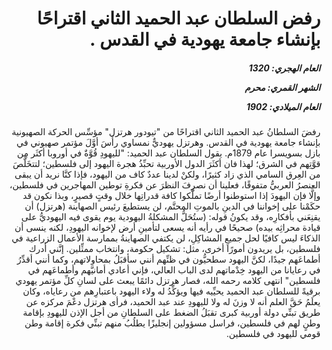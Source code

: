 <h1 dir="rtl">رفض السلطان عبد الحميد الثاني اقتراحًا بإنشاء جامعة يهودية في القدس .</h1>

<h5 dir="rtl">العام الهجري:  1320

الشهر القمري: محرم

العام الميلادي: 1902</h5>

<p dir="rtl">رفضَ السلطانُ عبد الحميد الثاني اقتراحًا من "تيودور هرتزل" مؤسِّس الحركة الصهيونية بإنشاء جامعة يهودية في القدس. وهرتزل يهوديٌّ نمساوي رأَسَ أوَّلَ مؤتمر صهيوني في بازل بسويسرا عام 1879م. يقول السلطان عبد الحميد: "لليهودِ قُوَّةٌ في أوروبا أكثَر مِن قوَّتِهم في الشرق؛ لهذا فان أكثَرَ الدول الأوربية تحبِّذُ هجرة اليهود إلى فلسطين؛ لتتخَلَّصَ من العِرق السامي الذي زاد كثيرًا، ولكنْ لدينا عددٌ كاف من اليهود، فإذا كنَّا نريد أن يبقى العنصرُ العربيُّ متفوقًا، فعلينا أن نصرِفَ النظرَ عن فكرةِ توطين المهاجرين في فلسطين، وإلَّا فإن اليهودَ إذا استوطنوا أرضًا تملَّكوا كافة قدراتِها خلال وقتٍ قصيرٍ، وبذا نكون قد حكَمْنا على إخواننا في الدينِ بالموتِ المحتَّم، لن يستطيعَ رئيس الصهاينة (هرتزل) أن يقنِعَني بأفكارِه، وقد يكونُ قوله: (ستُحَلُّ المشكلةُ اليهودية يوم يقوى فيه اليهوديُّ على قيادة محراثِه بيده) صحيحًا في رأيه أنه يسعى لتأمينِ أرض لإخوانه اليهودِ، لكنه ينسى أن الذكاءَ ليس كافيًا لحل جميعِ المشاكِلِ، لن يكتفي الصهاينةُ بممارسة الأعمال الزراعية في فلسطين، بل يريدون أمورًا أخرى، مثل: تشكيل حكومة، وانتخاب ممثِّلين. إنَّني أدرك أطماعَهم جيدًا، لكنَّ اليهود سطحيُّون في ظنِّهم أنني سأقبَلُ بمحاولاتهم، وكما أنني أقدِّرُ في رعايانا من اليهود خِدْماتهم لدى الباب العالي، فإني أعادي أمانيَّهم وأطماعَهم في فلسطين" انتهى كلامه رحمه الله، فصار هرتزل دائمًا يبعث على لسانِ كلِّ مؤتمر يهودي برقيةً للسلطان عبد الحميد يحيِّيه فيها ويؤكِّدُ له ولاء اليهود باعتبارِهم من رعاياه، وكان يعلَمُ حَقَّ العلم أنه لا وزنَ له ولا لليهودِ عند عبد الحميد، فرأى هرتزل دعْمَ مركزه عن طريق تبنِّي دولة أوربية كبرى تقبَلُ الضغط على السلطانِ من أجل الإذن لليهودِ بإقامة وطنٍ لهم في فلسطين، فراسل مسؤولين إنجليزًا يطلُبُ منهم تبنِّي فكرة إقامة وطن قومي لليهود في فلسطين.</p></br>
